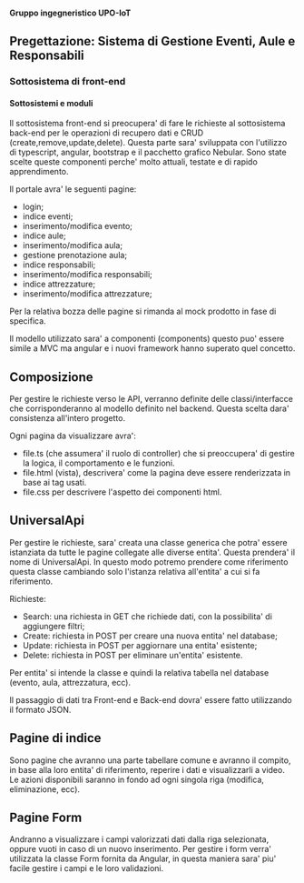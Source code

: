 #### Gruppo ingegneristico UPO-IoT
## Pregettazione: Sistema di Gestione Eventi, Aule e Responsabili
### Sottosistema di front-end

#### Sottosistemi e moduli
Il sottosistema front-end si preocupera' di fare le richieste al sottosistema back-end per le operazioni di recupero dati e CRUD (create,remove,update,delete).
Questa parte sara' sviluppata con l'utilizzo di typescript, angular, bootstrap e il pacchetto grafico Nebular.
Sono state scelte queste componenti perche' molto attuali, testate e di rapido apprendimento.

Il portale avra' le seguenti pagine:<br>
- login;
- indice eventi;
- inserimento/modifica evento;
- indice aule;
- inserimento/modifica aula;
- gestione prenotazione aula;
- indice responsabili;
- inserimento/modifica responsabili;
- indice attrezzature;
- inserimento/modifica attrezzature;
  
Per la relativa bozza delle pagine si rimanda al mock prodotto in fase di specifica.

Il modello utilizzato sara' a componenti (components) questo puo' essere simile a MVC ma angular e i nuovi framework hanno superato quel concetto. 

## Composizione 
Per gestire le richieste verso le API, verranno definite delle classi/interfacce che corrisponderanno al modello definito nel backend.
Questa scelta dara' consistenza all'intero progetto.

Ogni pagina da visualizzare avra':
- file.ts (che assumera' il ruolo di controller) che si preoccupera' di gestire la logica, il comportamento e le funzioni. 
- file.html (vista), descrivera' come la pagina deve essere renderizzata in base ai tag usati. 
- file.css per descrivere l'aspetto dei componenti html.

 

## UniversalApi
Per gestire le richieste, sara' creata una classe generica che potra' essere istanziata da tutte le pagine collegate alle diverse entita'. Questa prendera' il nome di UniversalApi. In questo modo potremo prendere come riferimento questa classe cambiando solo l'istanza relativa all'entita' a cui si fa riferimento.

Richieste:<br>
- Search: una richiesta in GET che richiede dati, con la possibilita' di    aggiungere filtri;
- Create: richiesta in POST per creare una nuova entita' nel database;
- Update: richiesta in POST per aggiornare una entita' esistente;
- Delete: richiesta in POST per eliminare un'entita' esistente.

Per entita' si intende la classe e quindi la relativa tabella nel database (evento, aula, attrezzatura, ecc).

Il passaggio di dati tra Front-end e Back-end dovra' essere fatto utilizzando il formato JSON.

## Pagine di indice
Sono pagine che avranno una parte tabellare comune e avranno il compito, in base alla loro entita' di riferimento, reperire i dati e visualizzarli a video. Le azioni disponibili saranno in fondo ad ogni singola riga (modifica, eliminazione, ecc).

## Pagine Form  
Andranno a visualizzare i campi valorizzati dati dalla riga selezionata, oppure vuoti in caso di un nuovo inserimento.
Per gestire i form verra' utilizzata la classe Form fornita da Angular, in questa maniera sara' piu' facile gestire i campi e le loro validazioni. 







